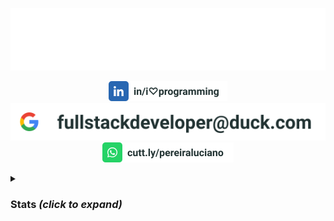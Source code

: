 <p align="center">
  <img src="./assets/lucianopereira.svg" alt="Luciano Pereira"/>
</p>
<p align="center">
<a href="https://www.linkedin.com/in/i♡programming"><img height="32px" src="./assets/linkedin.svg" alt="LinkedIn"/></a>
<a href="mailto:fullstackdeveloper@duck.com?subject=I%20saw%20your%20GitHub%20Profilee&body=Hi,%20Luciano%20"><img weight="32px" src="./assets/mail.svg" alt="mail"/></a>
<a href="https://cutt.ly/pereiraluciano"><img height="32px" src="./assets/whatsapp.svg" alt="whatsapp"/></a>
</p>
<details>
  <summary><h3>Stats <i>(click to expand)</i></h3></summary>
<br/><p align="center"><img width="550px" src="https://github-readme-stats.vercel.app/api/top-langs?username=thisIsMySourceCode&show_icons=true&theme=transparent&locale=en&layout=default&hide_border=true" alt="my stats language" />
</p>
<p align="center">
<img width="550px" src="https://github-readme-stats.vercel.app/api?username=thisIsMySourceCode&show_icons=true&theme=transparent&locale=en&hide_border=true" />
</p>
</details>
